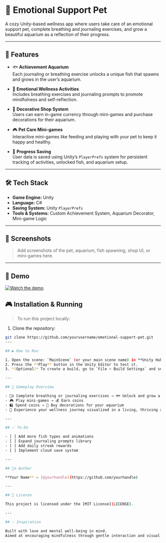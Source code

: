 # 🐾 Emotional Support Pet

A cozy Unity-based wellness app where users take care of an emotional support pet, complete breathing and journaling exercises, and grow a beautiful aquarium as a reflection of their progress.

---

## 🌟 Features

- 🐟 **Achievement Aquarium**  
  Each journaling or breathing exercise unlocks a unique fish that spawns and grows in the user’s aquarium.

- 🧠 **Emotional Wellness Activities**  
  Includes breathing exercises and journaling prompts to promote mindfulness and self-reflection.

- 🛒 **Decorative Shop System**  
  Users can earn in-game currency through mini-games and purchase decorations for their aquarium.

- 🎮 **Pet Care Mini-games**  
  Interactive mini-games like feeding and playing with your pet to keep it happy and healthy.

- 💾 **Progress Saving**  
  User data is saved using Unity’s `PlayerPrefs` system for persistent tracking of activities, unlocked fish, and aquarium setup.

---

## 🛠️ Tech Stack

- **Game Engine:** Unity
- **Language:** C#
- **Saving System:** Unity `PlayerPrefs`
- **Tools & Systems:** Custom Achievement System, Aquarium Decorator, Mini-game Logic

---

## 📸 Screenshots

> Add screenshots of the pet, aquarium, fish spawning, shop UI, or mini-games here.



---
## 🚀 Demo

[![Watch the demo](https://img.youtube.com/vi/JMRB0f6fvBk/0.jpg)](https://youtu.be/JMRB0f6fvBk)

## 🎮 Installation & Running

> To run this project locally:

1. Clone the repository:
```bash
git clone https://github.com/yourusername/emotional-support-pet.git
---

## ▶️ How to Run

1. Open the scene: `MainScene` (or your main scene name) in **Unity Hub**.
2. Press the **Play** button in the Unity Editor to test it.
3. *(Optional)* To create a build, go to `File > Build Settings` and select your target platform.

---

## 🎯 Gameplay Overview

- 🧘‍♀️ Complete breathing or journaling exercises → 🐟 Unlock and grow a new fish
- 🎮 Play mini-games → 💰 Earn coins
- 🛍️ Spend coins → 🎨 Buy decorations for your aquarium
- 🌱 Experience your wellness journey visualized in a living, thriving aquarium

---

## ✅ To-Do

- [ ] Add more fish types and animations  
- [ ] Expand journaling prompts library  
- [ ] Add daily streak rewards  
- [ ] Implement cloud save system  

---

## 🙋‍♀️ Author

**Your Name** – [@yourhandle](https://github.com/yourhandle)

---

## 📄 License

This project is licensed under the [MIT License](LICENSE).

---

## 💡 Inspiration

Built with love and mental well-being in mind.  
Aimed at encouraging mindfulness through gentle interaction and visual feedback.


